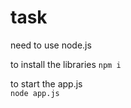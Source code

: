 # task
need to use node.js <br>

to install the libraries
<code>npm i</code><br>


to start the app.js<br>
<code>node app.js</code><br>

